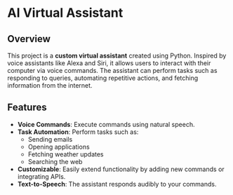 # AI Virtual Assistant  

## Overview  
This project is a **custom virtual assistant** created using Python. Inspired by voice assistants like Alexa and Siri, it allows users to interact with their computer via voice commands. The assistant can perform tasks such as responding to queries, automating repetitive actions, and fetching information from the internet.  

## Features  
- **Voice Commands**: Execute commands using natural speech.  
- **Task Automation**: Perform tasks such as:  
  - Sending emails  
  - Opening applications  
  - Fetching weather updates  
  - Searching the web  
- **Customizable**: Easily extend functionality by adding new commands or integrating APIs.  
- **Text-to-Speech**: The assistant responds audibly to your commands.  
